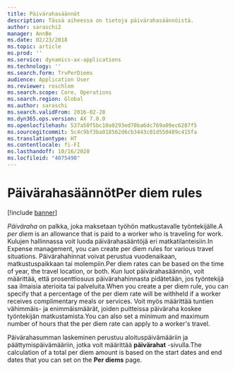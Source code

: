 ```yaml
---
title: Päivärahasäännöt
description: Tässä aiheessa on tietoja päivärahasäännöistä.
author: saraschi2
manager: AnnBe
ms.date: 02/23/2018
ms.topic: article
ms.prod: ''
ms.service: dynamics-ax-applications
ms.technology: ''
ms.search.form: TrvPerDiems
audience: Application User
ms.reviewer: roschlom
ms.search.scope: Core, Operations
ms.search.region: Global
ms.author: saraschi
ms.search.validFrom: 2016-02-28
ms.dyn365.ops.version: AX 7.0.0
ms.openlocfilehash: 537a50f5bc10a0293ed70ba6dc769a09ec6287f5
ms.sourcegitcommit: 5c4c9bf3ba018562d6cb3443c01d550489c415fa
ms.translationtype: HT
ms.contentlocale: fi-FI
ms.lasthandoff: 10/16/2020
ms.locfileid: "4075498"
---
```

# <a name="per-diem-rules"></a><span data-ttu-id="11dd9-103">Päivärahasäännöt</span><span class="sxs-lookup"><span data-stu-id="11dd9-103">Per diem rules</span></span>

[!include [banner](../includes/banner.md)]

<span data-ttu-id="11dd9-104">*Päiväraha* on palkka, joka maksetaan työhön matkustavalle työntekijälle.</span><span class="sxs-lookup"><span data-stu-id="11dd9-104">A *per diem* is an allowance that is paid to a worker who is traveling for work.</span></span> <span data-ttu-id="11dd9-105">Kulujen hallinnassa voit luoda päivärahasääntöjä eri matkatilanteisiin.</span><span class="sxs-lookup"><span data-stu-id="11dd9-105">In Expense management, you can create per diem rules for various travel situations.</span></span> <span data-ttu-id="11dd9-106">Päivärahahinnat voivat perustua vuodenaikaan, matkustuspaikkaan tai molempiin.</span><span class="sxs-lookup"><span data-stu-id="11dd9-106">Per diem rates can be based on the time of year, the travel location, or both.</span></span> <span data-ttu-id="11dd9-107">Kun luot päivärahasäännön, voit määrittää, että prosenttiosuus päivärahahinnasta pidätetään, jos työntekijä saa ilmaisia aterioita tai palveluita.</span><span class="sxs-lookup"><span data-stu-id="11dd9-107">When you create a per diem rule, you can specify that a percentage of the per diem rate will be withheld if a worker receives complimentary meals or services.</span></span> <span data-ttu-id="11dd9-108">Voit myös määrittää tuntien vähimmäis- ja enimmäismäärät, joiden puitteissa päiväraha koskee työntekijän matkustamista.</span><span class="sxs-lookup"><span data-stu-id="11dd9-108">You can also set a minimum and maximum number of hours that the per diem rate can apply to a worker's travel.</span></span>

<span data-ttu-id="11dd9-109">Päivärahasumman laskeminen perustuu aloituspäivämääriin ja päättymispäivämääriin, jotka voit määrittää **päivärahat** -sivulla.</span><span class="sxs-lookup"><span data-stu-id="11dd9-109">The calculation of a total per diem amount is based on the start dates and end dates that you can set on the **Per diems** page.</span></span>
